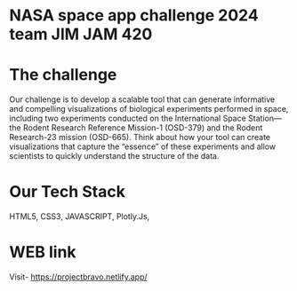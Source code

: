 # NASA space app challenge 2024 team JIM JAM 420
# The challenge
Our challenge is to develop a scalable tool that can generate informative and compelling visualizations of biological experiments performed in space, including two experiments conducted on the International Space Station—the Rodent Research Reference Mission-1 (OSD-379) and the Rodent Research-23 mission (OSD-665). Think about how your tool can create visualizations that capture the “essence” of these experiments and allow scientists to quickly understand the structure of the data.

# Our Tech Stack

HTML5,
CSS3,
JAVASCRIPT,
Plotly.Js,

# WEB link

Visit- https://projectbravo.netlify.app/




